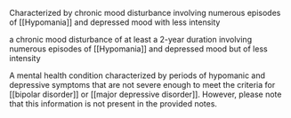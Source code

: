 Characterized by chronic mood disturbance involving numerous episodes of [[Hypomania]] and depressed mood with less intensity

a chronic mood disturbance of at least a 2-year duration involving numerous episodes of [[Hypomania]] and depressed mood but of less intensity

A mental health condition characterized by periods of hypomanic and depressive symptoms that are not severe enough to meet the criteria for [[bipolar disorder]] or [[major depressive disorder]]. However, please note that this information is not present in the provided notes.

